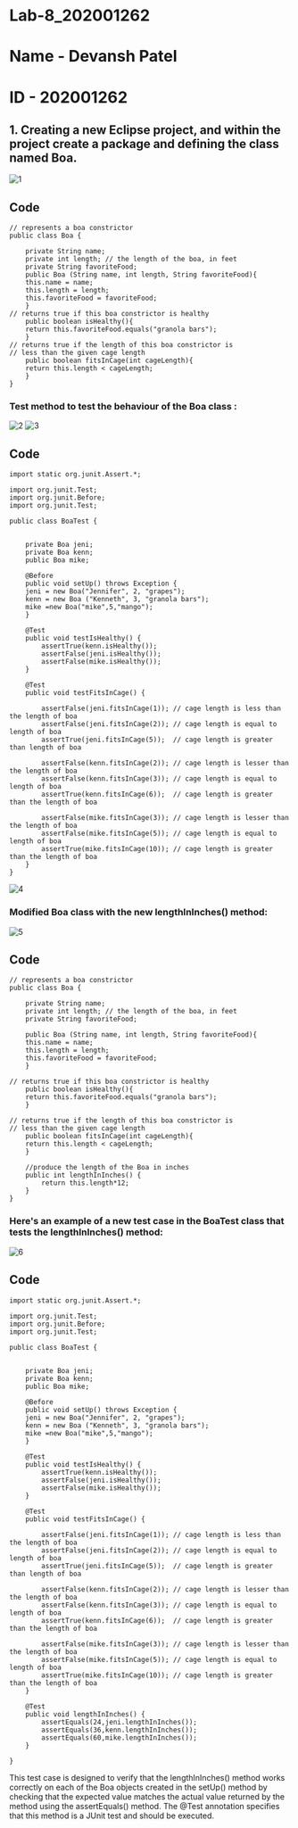 # Lab-8_202001262
# Name - Devansh Patel
# ID - 202001262

## 1. Creating a new Eclipse project, and within the project create a package and defining the class named Boa.




![1](https://user-images.githubusercontent.com/75575802/233605101-9ae420af-073b-454d-a4ea-db26ebfd9ae4.png)

## Code
```
// represents a boa constrictor
public class Boa {
	
	private String name;
	private int length; // the length of the boa, in feet
	private String favoriteFood;
	public Boa (String name, int length, String favoriteFood){
	this.name = name;
	this.length = length;
	this.favoriteFood = favoriteFood;
	}
// returns true if this boa constrictor is healthy
	public boolean isHealthy(){
	return this.favoriteFood.equals("granola bars");
	}
// returns true if the length of this boa constrictor is
// less than the given cage length
	public boolean fitsInCage(int cageLength){
	return this.length < cageLength;
	}
}
```

### Test method to test the behaviour of the Boa class : 
![2](https://user-images.githubusercontent.com/75575802/233605292-ec8a3591-0fe7-4e4e-b602-a76b14bef19c.png)
![3](https://user-images.githubusercontent.com/75575802/233605414-c10a4908-d3f4-431c-bf4a-cfc3b4906a18.png)

## Code
```
import static org.junit.Assert.*;

import org.junit.Test;
import org.junit.Before;
import org.junit.Test;

public class BoaTest {
	
	
    private Boa jeni;
    private Boa kenn;
    public Boa mike;
    
    @Before
    public void setUp() throws Exception {
    jeni = new Boa("Jennifer", 2, "grapes");
    kenn = new Boa ("Kenneth", 3, "granola bars");
    mike =new Boa("mike",5,"mango");
    }
    
	@Test
	public void testIsHealthy() {
        assertTrue(kenn.isHealthy());
        assertFalse(jeni.isHealthy());
        assertFalse(mike.isHealthy());
	}

	@Test
	public void testFitsInCage() {
		
        assertFalse(jeni.fitsInCage(1)); // cage length is less than the length of boa
        assertFalse(jeni.fitsInCage(2)); // cage length is equal to length of boa
        assertTrue(jeni.fitsInCage(5));  // cage length is greater than length of boa
        
        assertFalse(kenn.fitsInCage(2)); // cage length is lesser than the length of boa
        assertFalse(kenn.fitsInCage(3)); // cage length is equal to length of boa
        assertTrue(kenn.fitsInCage(6));  // cage length is greater than the length of boa
        
        assertFalse(mike.fitsInCage(3)); // cage length is lesser than the length of boa
        assertFalse(mike.fitsInCage(5)); // cage length is equal to length of boa
        assertTrue(mike.fitsInCage(10)); // cage length is greater than the length of boa
	}
}
```

![4](https://user-images.githubusercontent.com/75575802/233605617-e2ccfa94-e110-4d51-a1c4-5acdb0049e5e.png)


### Modified Boa class with the new lengthInInches() method:

![5](https://user-images.githubusercontent.com/75575802/233605692-be888eb1-896d-4fab-9ed5-1ebbcbef6f16.png)

## Code
```
// represents a boa constrictor
public class Boa {
	
	private String name;
	private int length; // the length of the boa, in feet
	private String favoriteFood;

	public Boa (String name, int length, String favoriteFood){
	this.name = name;
	this.length = length;
	this.favoriteFood = favoriteFood;
	}

// returns true if this boa constrictor is healthy
	public boolean isHealthy(){
	return this.favoriteFood.equals("granola bars");
	}

// returns true if the length of this boa constrictor is
// less than the given cage length
	public boolean fitsInCage(int cageLength){
	return this.length < cageLength;
	}
	
	//produce the length of the Boa in inches
	public int lengthInInches() {
		return this.length*12;
	}
}
```

### Here's an example of a new test case in the BoaTest class that tests the lengthInInches() method:

![6](https://user-images.githubusercontent.com/75575802/233605812-9aa3e03d-0441-46ff-b971-94aedbb57d5f.png)

## Code

```
import static org.junit.Assert.*;

import org.junit.Test;
import org.junit.Before;
import org.junit.Test;

public class BoaTest {
	
	
    private Boa jeni;
    private Boa kenn;
    public Boa mike;
    
    @Before
    public void setUp() throws Exception {
    jeni = new Boa("Jennifer", 2, "grapes");
    kenn = new Boa ("Kenneth", 3, "granola bars");
    mike =new Boa("mike",5,"mango");
    }
    
	@Test
	public void testIsHealthy() {
        assertTrue(kenn.isHealthy());
        assertFalse(jeni.isHealthy());
        assertFalse(mike.isHealthy());
	}

	@Test
	public void testFitsInCage() {
		
        assertFalse(jeni.fitsInCage(1)); // cage length is less than the length of boa
        assertFalse(jeni.fitsInCage(2)); // cage length is equal to length of boa
        assertTrue(jeni.fitsInCage(5));  // cage length is greater than length of boa
        
        assertFalse(kenn.fitsInCage(2)); // cage length is lesser than the length of boa
        assertFalse(kenn.fitsInCage(3)); // cage length is equal to length of boa
        assertTrue(kenn.fitsInCage(6));  // cage length is greater than the length of boa
        
        assertFalse(mike.fitsInCage(3)); // cage length is lesser than the length of boa
        assertFalse(mike.fitsInCage(5)); // cage length is equal to length of boa
        assertTrue(mike.fitsInCage(10)); // cage length is greater than the length of boa
	}
	
	@Test
	public void lengthInInches() {
		assertEquals(24,jeni.lengthInInches());
		assertEquals(36,kenn.lengthInInches());
		assertEquals(60,mike.lengthInInches());
	}
	
}
```

This test case is designed to verify that the lengthInInches() method works correctly on each of the Boa objects created in the setUp() method by checking that the expected value matches the actual value returned by the method using the assertEquals() method. The @Test annotation specifies that this method is a JUnit test and should be executed.
